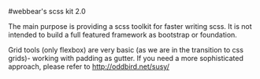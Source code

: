#webbear's scss kit 2.0

The main purpose is providing a scss toolkit for faster writing scss. It is not intended to  build a full featured framework as bootstrap or foundation.

Grid tools (only flexbox) are very basic (as we are in the transition to css grids)- working with padding as gutter. If you need a more sophisticated approach, please refer to http://oddbird.net/susy/